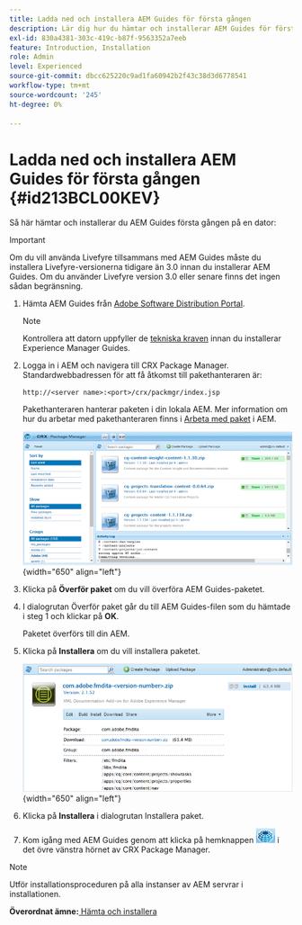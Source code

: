 ```yaml
---
title: Ladda ned och installera AEM Guides för första gången
description: Lär dig hur du hämtar och installerar AEM Guides för första gången
exl-id: 830a4381-303c-419c-b87f-9563352a7eeb
feature: Introduction, Installation
role: Admin
level: Experienced
source-git-commit: dbcc625220c9ad1fa60942b2f43c38d3d6778541
workflow-type: tm+mt
source-wordcount: '245'
ht-degree: 0%

---
```


# Ladda ned och installera AEM Guides för första gången {#id213BCL00KEV}

Så här hämtar och installerar du AEM Guides första gången på en dator:

>[!IMPORTANT]
>
> Om du vill använda Livefyre tillsammans med AEM Guides måste du installera Livefyre-versionerna tidigare än 3.0 innan du installerar AEM Guides. Om du använder Livefyre version 3.0 eller senare finns det ingen sådan begränsning.

1. Hämta AEM Guides från [Adobe Software Distribution Portal](https://experience.adobe.com/#/downloads/content/software-distribution/en/aem.html).

   >[!NOTE]
   >
   >Kontrollera att datorn uppfyller de [tekniska kraven](../install-guide/download-install-technical-requirements.md) innan du installerar Experience Manager Guides.

1. Logga in i AEM och navigera till CRX Package Manager. Standardwebbadressen för att få åtkomst till pakethanteraren är:

   ```http
   http://<server name>:<port>/crx/packmgr/index.jsp
   ```

   Pakethanteraren hanterar paketen i din lokala AEM. Mer information om hur du arbetar med pakethanteraren finns i [Arbeta med paket](https://helpx.adobe.com/se/experience-manager/6-5/sites/administering/using/package-manager.html) i AEM.

   ![](assets/package-manager.png){width="650" align="left"}

1. Klicka på **Överför paket** om du vill överföra AEM Guides-paketet.

1. I dialogrutan Överför paket går du till AEM Guides-filen som du hämtade i steg 1 och klickar på **OK**.

   Paketet överförs till din AEM.

1. Klicka på **Installera** om du vill installera paketet.

   ![](assets/install-package.png){width="650" align="left"}

1. Klicka på **Installera** i dialogrutan Installera paket.

1. Kom igång med AEM Guides genom att klicka på hemknappen ![](assets/home-button.png) i det övre vänstra hörnet av CRX Package Manager.


>[!NOTE]
>
> Utför installationsproceduren på alla instanser av AEM servrar i installationen.

**Överordnat ämne:**&#x200B;[ Hämta och installera](download-install.md)
